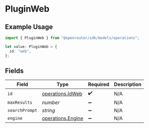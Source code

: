# PluginWeb

## Example Usage

```typescript
import { PluginWeb } from "@openrouter/sdk/models/operations";

let value: PluginWeb = {
  id: "web",
};
```

## Fields

| Field                                                  | Type                                                   | Required                                               | Description                                            |
| ------------------------------------------------------ | ------------------------------------------------------ | ------------------------------------------------------ | ------------------------------------------------------ |
| `id`                                                   | [operations.IdWeb](../../models/operations/idweb.md)   | :heavy_check_mark:                                     | N/A                                                    |
| `maxResults`                                           | *number*                                               | :heavy_minus_sign:                                     | N/A                                                    |
| `searchPrompt`                                         | *string*                                               | :heavy_minus_sign:                                     | N/A                                                    |
| `engine`                                               | [operations.Engine](../../models/operations/engine.md) | :heavy_minus_sign:                                     | N/A                                                    |